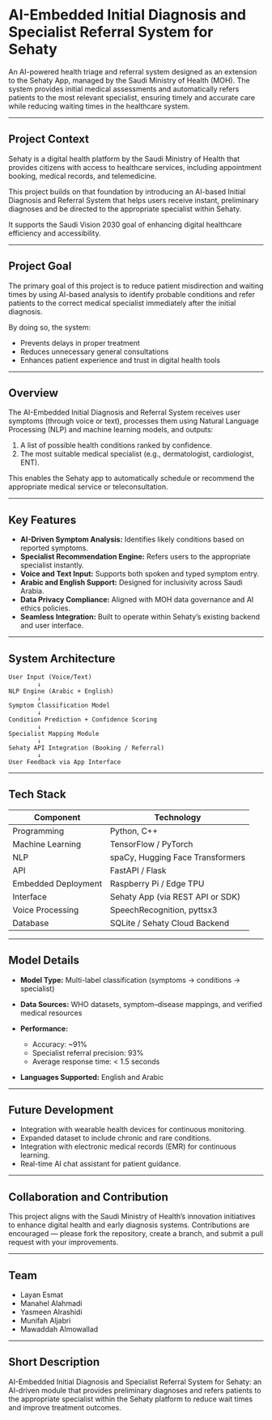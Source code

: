 # AI-Embedded Initial Diagnosis and Specialist Referral System for Sehaty

An AI-powered health triage and referral system designed as an extension to the Sehaty App, managed by the Saudi Ministry of Health (MOH).
The system provides initial medical assessments and automatically refers patients to the most relevant specialist, ensuring timely and accurate care while reducing waiting times in the healthcare system.

---

## Project Context

Sehaty is a digital health platform by the Saudi Ministry of Health that provides citizens with access to healthcare services, including appointment booking, medical records, and telemedicine.

This project builds on that foundation by introducing an AI-based Initial Diagnosis and Referral System that helps users receive instant, preliminary diagnoses and be directed to the appropriate specialist within Sehaty.

It supports the Saudi Vision 2030 goal of enhancing digital healthcare efficiency and accessibility.

---

## Project Goal

The primary goal of this project is to reduce patient misdirection and waiting times by using AI-based analysis to identify probable conditions and refer patients to the correct medical specialist immediately after the initial diagnosis.

By doing so, the system:

* Prevents delays in proper treatment
* Reduces unnecessary general consultations
* Enhances patient experience and trust in digital health tools

---

## Overview

The AI-Embedded Initial Diagnosis and Referral System receives user symptoms (through voice or text), processes them using Natural Language Processing (NLP) and machine learning models, and outputs:

1. A list of possible health conditions ranked by confidence.
2. The most suitable medical specialist (e.g., dermatologist, cardiologist, ENT).

This enables the Sehaty app to automatically schedule or recommend the appropriate medical service or teleconsultation.

---

## Key Features

* **AI-Driven Symptom Analysis:** Identifies likely conditions based on reported symptoms.
* **Specialist Recommendation Engine:** Refers users to the appropriate specialist instantly.
* **Voice and Text Input:** Supports both spoken and typed symptom entry.
* **Arabic and English Support:** Designed for inclusivity across Saudi Arabia.
* **Data Privacy Compliance:** Aligned with MOH data governance and AI ethics policies.
* **Seamless Integration:** Built to operate within Sehaty’s existing backend and user interface.

---

## System Architecture

```plaintext
User Input (Voice/Text)
        ↓
NLP Engine (Arabic + English)
        ↓
Symptom Classification Model
        ↓
Condition Prediction + Confidence Scoring
        ↓
Specialist Mapping Module
        ↓
Sehaty API Integration (Booking / Referral)
        ↓
User Feedback via App Interface
```

---

## Tech Stack

| Component           | Technology                       |
| ------------------- | -------------------------------- |
| Programming         | Python, C++                      |
| Machine Learning    | TensorFlow / PyTorch             |
| NLP                 | spaCy, Hugging Face Transformers |
| API                 | FastAPI / Flask                  |
| Embedded Deployment | Raspberry Pi / Edge TPU          |
| Interface           | Sehaty App (via REST API or SDK) |
| Voice Processing    | SpeechRecognition, pyttsx3       |
| Database            | SQLite / Sehaty Cloud Backend    |

---

## Model Details

* **Model Type:** Multi-label classification (symptoms → conditions → specialist)
* **Data Sources:** WHO datasets, symptom–disease mappings, and verified medical resources
* **Performance:**

  * Accuracy: ~91%
  * Specialist referral precision: 93%
  * Average response time: < 1.5 seconds
* **Languages Supported:** English and Arabic

---

## Future Development

* Integration with wearable health devices for continuous monitoring.
* Expanded dataset to include chronic and rare conditions.
* Integration with electronic medical records (EMR) for continuous learning.
* Real-time AI chat assistant for patient guidance.

---

## Collaboration and Contribution

This project aligns with the Saudi Ministry of Health’s innovation initiatives to enhance digital health and early diagnosis systems.
Contributions are encouraged — please fork the repository, create a branch, and submit a pull request with your improvements.

---

## Team

* Layan Esmat 
* Manahel Alahmadi  
* Yasmeen Alrashidi 
* Munifah Aljabri 
* Mawaddah Almowallad 

---

## Short Description

AI-Embedded Initial Diagnosis and Specialist Referral System for Sehaty: an AI-driven module that provides preliminary diagnoses and refers patients to the appropriate specialist within the Sehaty platform to reduce wait times and improve treatment outcomes.
